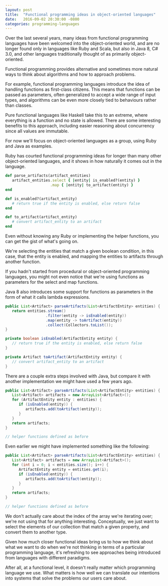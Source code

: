 ```yaml
---
layout: post
title:  "Functional programming ideas in object-oriented languages"
date:   2016-09-02 20:30:00 -0800
categories: programming-languages
---
```


Over the last several years, many ideas from functional programming languages have been welcomed into the object-oriented world, and are no longer found only in languages like Ruby and Scala, but also in Java 8, C# 3.0, and other languages traditionally thought of as primarily object-oriented.

Functional programming provides alternative and sometimes more natural ways to think about algorithms and how to approach problems.

For example, functional programming languages introduce the idea of handling functions as first-class citizens.  This means that functions can be passed as parameters, often generalized to accept a wide range of input types, and algorithms can be even more closely tied to behaviours rather than classes.

Pure functional languages like Haskell take this to an extreme, where everything is a function and no state is allowed.  There are some interesting benefits to this approach, including easier reasoning about concurrency since all values are immutable.

For now we'll focus on object-oriented languages as a group, using Ruby and Java as examples.

Ruby has courted functional programming ideas for longer than many other object-oriented languages, and it shows in how naturally it comes out in the language.

```ruby
def parse_artifacts(artifact_entities)
   artifact_entities.select { |entity| is_enabled?(entity) }
                    .map { |entity| to_artifact(entity) }
end

def is_enabled?(artifact_entity)
   # return true if the entity is enabled, else return false
end

def to_artifact(artifact_entity)
   # convert artifact_entity to an artifact
end
```

Even without knowing any Ruby or implementing the helper functions, you can get the gist of what's going on.

We're selecting the entities that match a given boolean condition, in this case, that the entity is enabled, and mapping the entities to artifacts through another function.

If you hadn't started from procedural or object-oriented programming languages, you might not even notice that we're using functions as parameters for the select and map functions.

Java 8 also introduces some support for functions as parameters in the form of what it calls lambda expressions.

```java
public List<Artifact> parseArtifacts(List<ArtifactEntity> entities) {
   return entities.stream()
                  .filter(entity -> isEnabled(entity))
                  .map(entity -> toArtifact(entity))
                  .collect(Collectors.toList());
}

private boolean isEnabled(ArtifactEntity entity) {
   // return true if the entity is enabled, else return false
}

private Artifact toArtifact(ArtifactEntity entity) {
   // convert artifact_entity to an artifact
}
```

There are a couple extra steps involved with Java, but compare it with another implementation we might have used a few years ago.

```java
public List<Artifact> parseArtifacts(List<ArtifactEntity> entities) {
   List<Artifact> artifacts = new ArrayList<Artifact>();
   for (ArtifactEntity entity : entities) {
      if (isEnabled(entity)) {
         artifacts.add(toArtifact(entity));
      }
   }
   return artifacts;
}

// helper functions defined as before
```

Even earlier we might have implemented something like the following:

```java
public List<Artifact> parseArtifacts(List<ArtifactEntity> entities) {
   List<Artifact> artifacts = new ArrayList<Artifact>();
   for (int i = 0; i < entities.size(); i++) {
      ArtifactEntity entity = entities.get(i);
      if (isEnabled(entity)) {
         artifacts.add(toArtifact(entity));
      }
   }
   return artifacts;
}

// helper functions defined as before
```

We don't actually care about the index of the array we're iterating over; we're not using that for anything interesting.  Conceptually, we just want to select the elements of our collection that match a given property, and convert them to another type.

Given how much closer functional ideas bring us to how we think about what we want to do when we're not thinking in terms of a particular programming language, it's refreshing to see approaches being introduced from languages with different paradigms.

After all, at a functional level, it doesn't really matter which programming language we use.  What matters is how well we can translate our intentions into systems that solve the problems our users care about.
